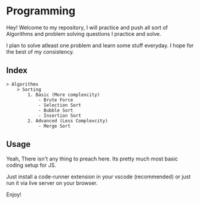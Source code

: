 # Programming

Hey! Welcome to my repository, I will practice and push all sort of Algorithms and problem solving questions I practice and solve.

I plan to solve atleast one problem and learn some stuff everyday. I hope for the best of my consistency.

## Index

```
> Algorithms
    > Sorting
        1. Basic (More complexcity)
            - Brute Force
            - Selection Sort
            - Bubble Sort
            - Insertion Sort
        2. Advanced (Less Complexcity)
            - Merge Sort
```

## Usage

Yeah, There isn't any thing to preach here. Its pretty much most basic coding setup for JS.

Just install a code-runner extension in your vscode (recommended) or just run it via live server on your browser.

Enjoy!

